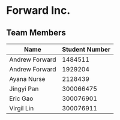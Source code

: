 ﻿# Forward Inc.

## Team Members

| Name | Student Number |
| --- | --- |
| Andrew Forward | 1484511  |
| Andrew Forward | 1929204  |
| Ayana Nurse | 2128439 |
| Jingyi Pan | 300066475|
| Eric Gao| 300076901|
| Virgil Lin| 300076911|

